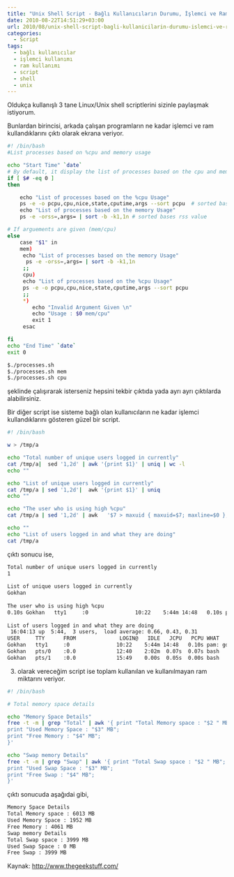 ```yaml
---
title: "Unix Shell Script - Bağlı Kullanıcıların Durumu, İşlemci ve Ram Kullanımı"
date: 2010-08-22T14:51:29+03:00
url: 2010/08/unix-shell-script-bagli-kullanicilarin-durumu-islemci-ve-ram-kullanimi
categories:
  - Script
tags:
  - bağlı kullanıcılar
  - işlemci kullanımı
  - ram kullanımı
  - script
  - shell
  - unix
---
```


Oldukça kullanışlı 3 tane Linux/Unix shell scriptlerini sizinle paylaşmak istiyorum.

Bunlardan birincisi, arkada çalışan programların ne kadar işlemci ve ram kullandıklarını çıktı olarak ekrana veriyor.

```sh
#! /bin/bash
#List processes based on %cpu and memory usage

echo "Start Time" `date`
# By default, it display the list of processes based on the cpu and memory usage #
if [ $# -eq 0 ]
then

    echo "List of processes based on the %cpu Usage"
    ps -e -o pcpu,cpu,nice,state,cputime,args --sort pcpu  # sorted based on %cpu
    echo "List of processes based on the memory Usage"
    ps -e -orss=,args= | sort -b -k1,1n # sorted bases rss value

# If arguements are given (mem/cpu)
else
    case "$1" in
    mem)
     echo "List of processes based on the memory Usage"
      ps -e -orss=,args= | sort -b -k1,1n
     ;;
     cpu)
     echo "List of processes based on the %cpu Usage"
     ps -e -o pcpu,cpu,nice,state,cputime,args --sort pcpu
     ;;
     *)
        echo "Invalid Argument Given \n"
        echo "Usage : $0 mem/cpu"
        exit 1
     esac    

fi
echo "End Time" `date`
exit 0
```

```sh
$./processes.sh
$./processes.sh mem
$./processes.sh cpu
```

şeklinde çalışırarak isterseniz hepsini tekbir çıktıda yada ayrı ayrı çıktılarda alabilirsiniz.

Bir diğer script ise sisteme bağlı olan kullanıcıların ne kadar işlemci kullandıklarını gösteren güzel bir script.

```sh
#! /bin/bash

w > /tmp/a

echo "Total number of unique users logged in currently"
cat /tmp/a|  sed '1,2d' | awk '{print $1}' | uniq | wc -l
echo ""

echo "List of unique users logged in currently"
cat /tmp/a | sed '1,2d'|  awk '{print $1}' | uniq
echo ""

echo "The user who is using high %cpu"
cat /tmp/a | sed '1,2d' | awk   '$7 > maxuid { maxuid=$7; maxline=$0 }; END { print maxuid, maxline }' 

echo ""
echo "List of users logged in and what they are doing"
cat /tmp/a
```

çıktı sonucu ise,

```sh
Total number of unique users logged in currently
1
 
List of unique users logged in currently
Gokhan
 
The user who is using high %cpu
0.10s Gokhan   tty1     :0               10:22    5:44m 14:48   0.10s pam: gdm-passwo
 
List of users logged in and what they are doing
 16:04:13 up  5:44,  3 users,  load average: 0.66, 0.43, 0.31
USER     TTY      FROM              LOGIN@   IDLE   JCPU   PCPU WHAT
Gokhan   tty1     :0               10:22    5:44m 14:48   0.10s pam: gdm-passwo
Gokhan   pts/0    :0.0             12:40    2:02m  0.07s  0.07s bash
Gokhan   pts/1    :0.0             15:49    0.00s  0.05s  0.00s bash
```

3. olarak vereceğim script ise toplam kullanılan ve kullanılmayan ram miktarını veriyor.

```sh
#! /bin/bash

# Total memory space details

echo "Memory Space Details"
free -t -m | grep "Total" | awk '{ print "Total Memory space : "$2 " MB";
print "Used Memory Space : "$3" MB";
print "Free Memory : "$4" MB";
}'

echo "Swap memory Details"
free -t -m | grep "Swap" | awk '{ print "Total Swap space : "$2 " MB";
print "Used Swap Space : "$3" MB";
print "Free Swap : "$4" MB";
}'
```

çıktı sonucuda aşağıdai gibi,

```sh
Memory Space Details
Total Memory space : 6013 MB
Used Memory Space : 1952 MB
Free Memory : 4061 MB
Swap memory Details
Total Swap space : 3999 MB
Used Swap Space : 0 MB
Free Swap : 3999 MB
```

Kaynak: http://www.thegeekstuff.com/